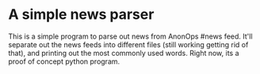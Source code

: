 # A simple news parser
This is a simple program to parse out news from AnonOps #news feed.
It'll separate out the news feeds into different files (still working getting rid of that), and printing out the most commonly used words.
Right now, its a proof of concept python program.
